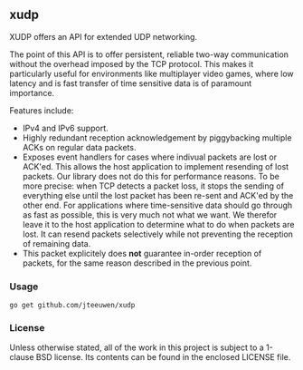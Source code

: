 ## xudp

XUDP offers an API for extended UDP networking.

The point of this API is to offer persistent, reliable two-way communication
without the overhead imposed by the TCP protocol. This makes it particularly
useful for environments like multiplayer video games, where low latency and is
fast transfer of time sensitive data is of paramount importance.

Features include:

* IPv4 and IPv6 support.
* Highly redundant reception acknowledgement by piggybacking multiple
  ACKs on regular data packets.
* Exposes event handlers for cases where indivual packets are lost or ACK'ed.
  This allows the host application to implement resending of lost packets.
  Our library does not do this for performance reasons. To be more
  precise: when TCP detects a packet loss, it stops the sending of
  everything else until the lost packet has been re-sent and ACK'ed by
  the other end. For applications where time-sensitive data should
  go through as fast as possible, this is very much not what we want.
  We therefor leave it to the host application to determine
  what to do when packets are lost. It can resend packets selectively
  while not preventing the reception of remaining data.
* This packet explicitely does **not** guarantee in-order reception
  of packets, for the same reason described in the previous point.


### Usage

    go get github.com/jteeuwen/xudp


### License

Unless otherwise stated, all of the work in this project is subject to a
1-clause BSD license. Its contents can be found in the enclosed LICENSE file.

